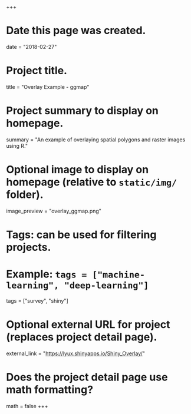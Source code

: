 +++
# Date this page was created.
date = "2018-02-27"

# Project title.
title = "Overlay Example - ggmap"

# Project summary to display on homepage.
summary = "An example of overlaying spatial polygons and raster images using R."

# Optional image to display on homepage (relative to `static/img/` folder).
image_preview = "overlay_ggmap.png"

# Tags: can be used for filtering projects.
# Example: `tags = ["machine-learning", "deep-learning"]`
tags = ["survey", "shiny"]

# Optional external URL for project (replaces project detail page).
external_link = "https://lyux.shinyapps.io/Shiny_Overlay/"

# Does the project detail page use math formatting?
math = false
+++